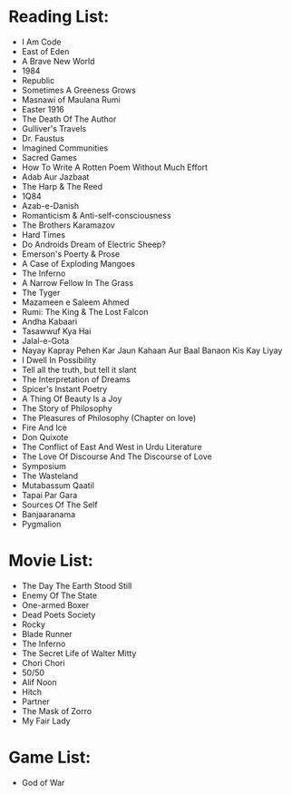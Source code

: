# Reading List:
- I Am Code
- East of Eden
- A Brave New World
- 1984
- Republic
- Sometimes A Greeness Grows
- Masnawi of Maulana Rumi
- Easter 1916
- The Death Of The Author
- Gulliver's Travels
- Dr. Faustus
- Imagined Communities
- Sacred Games
- How To Write A Rotten Poem Without Much Effort
- Adab Aur Jazbaat
- The Harp & The Reed
- 1Q84
- Azab-e-Danish
- Romanticism & Anti-self-consciousness
- The Brothers Karamazov
- Hard Times
- Do Androids Dream of Electric Sheep?
- Emerson's Poerty & Prose
- A Case of Exploding Mangoes
- The Inferno
- A Narrow Fellow In The Grass
- The Tyger
- Mazameen e Saleem Ahmed
- Rumi: The King & The Lost Falcon
- Andha Kabaari
- Tasawwuf Kya Hai
- Jalal-e-Gota
- Nayay Kapray Pehen Kar Jaun Kahaan Aur Baal Banaon Kis Kay Liyay
- I Dwell In Possibility
- Tell all the truth, but tell it slant
- The Interpretation of Dreams
- Spicer's Instant Poetry
- A Thing Of Beauty Is a Joy
- The Story of Philosophy
- The Pleasures of Philosophy (Chapter on love)
- Fire And Ice
- Don Quixote
- The Conflict of East And West in Urdu Literature
- The Love Of Discourse And The Discourse of Love
- Symposium
- The Wasteland
- Mutabassum Qaatil
- Tapai Par Gara
- Sources Of The Self
- Banjaaranama
- Pygmalion

# Movie List:
- The Day The Earth Stood Still
- Enemy Of The State
- One-armed Boxer
- Dead Poets Society
- Rocky
- Blade Runner
- The Inferno
- The Secret Life of Walter Mitty
- Chori Chori
- 50/50
- Alif Noon
- Hitch
- Partner
- The Mask of Zorro
- My Fair Lady

# Game List:
- God of War
